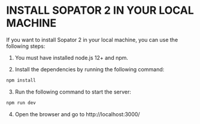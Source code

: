 # INSTALL SOPATOR 2 IN YOUR LOCAL MACHINE

If you want to install Sopator 2 in your local machine, you can use the following steps:

1. You must have installed node.js 12+ and npm.

2. Install the dependencies by running the following command:
```bash
npm install
```

3. Run the following command to start the server:
```bash
npm run dev
```

4. Open the browser and go to http://localhost:3000/
